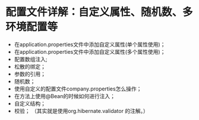 # 配置文件详解：自定义属性、随机数、多环境配置等
* 在application.properties文件中添加自定义属性(单个属性使用)；
* 在application.properties文件中添加自定义属性(多个属性使用)；
* 配置数组注入;
* 松散的绑定；
* 参数的引用；
* 随机数；
* 使用自定义的配置文件company.properties怎么操作；
* 在方法上使用@Bean的时候如何进行注入；
* 自定义结构；
* 校验；  （其实就是使用org.hibernate.validator 的注解。）